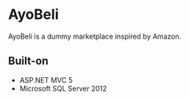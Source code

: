 # AyoBeli

AyoBeli is a dummy marketplace inspired by Amazon. 

## Built-on

* ASP.NET MVC 5
* Microsoft SQL Server 2012